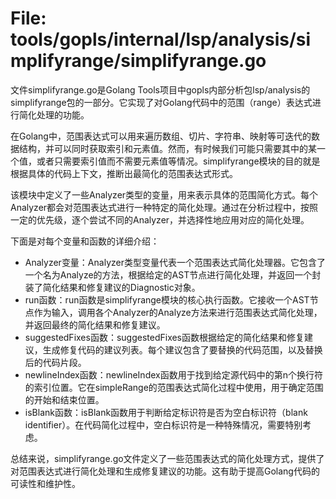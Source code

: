 # File: tools/gopls/internal/lsp/analysis/simplifyrange/simplifyrange.go

文件simplifyrange.go是Golang Tools项目中gopls内部分析包lsp/analysis的simplifyrange包的一部分。它实现了对Golang代码中的范围（range）表达式进行简化处理的功能。

在Golang中，范围表达式可以用来遍历数组、切片、字符串、映射等可迭代的数据结构，并可以同时获取索引和元素值。然而，有时候我们可能只需要其中的某一个值，或者只需要索引值而不需要元素值等情况。simplifyrange模块的目的就是根据具体的代码上下文，推断出最简化的范围表达式形式。

该模块中定义了一些Analyzer类型的变量，用来表示具体的范围简化方式。每个Analyzer都会对范围表达式进行一种特定的简化处理。通过在分析过程中，按照一定的优先级，逐个尝试不同的Analyzer，并选择性地应用对应的简化处理。

下面是对每个变量和函数的详细介绍：

- Analyzer变量：Analyzer类型变量代表一个范围表达式简化处理器。它包含了一个名为Analyze的方法，根据给定的AST节点进行简化处理，并返回一个封装了简化结果和修复建议的Diagnostic对象。
- run函数：run函数是simplifyrange模块的核心执行函数。它接收一个AST节点作为输入，调用各个Analyzer的Analyze方法来进行范围表达式简化处理，并返回最终的简化结果和修复建议。
- suggestedFixes函数：suggestedFixes函数根据给定的简化结果和修复建议，生成修复代码的建议列表。每个建议包含了要替换的代码范围，以及替换后的代码片段。
- newlineIndex函数：newlineIndex函数用于找到给定源代码中的第n个换行符的索引位置。它在simpleRange的范围表达式简化过程中使用，用于确定范围的开始和结束位置。
- isBlank函数：isBlank函数用于判断给定标识符是否为空白标识符（blank identifier）。在代码简化过程中，空白标识符是一种特殊情况，需要特别考虑。

总结来说，simplifyrange.go文件定义了一些范围表达式的简化处理方式，提供了对范围表达式进行简化处理和生成修复建议的功能。这有助于提高Golang代码的可读性和维护性。

